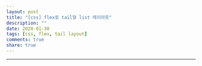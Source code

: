 ```yaml
---
layout: post
title: "[css] flex로 tail형 list 레이아웃"
description: ""
date: 2020-01-30
tags: [css, flex, tail layout]
comments: true
share: true
---
```



--- 